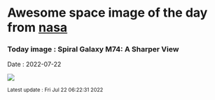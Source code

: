 
# Awesome space image of the day from [nasa](https://api.nasa.gov/)

### Today image : Spiral Galaxy M74: A Sharper View

Date : 2022-07-22


![](https://apod.nasa.gov/apod/image/2207/JWST_NGC628_Robert_Eder_V2600h.jpg)

<small>Latest update : Fri Jul 22 06:22:31 2022</small>



